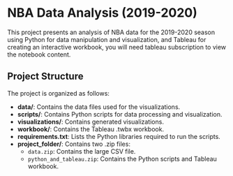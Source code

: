 # NBA Data Analysis (2019-2020)

This project presents an analysis of NBA data for the 2019-2020 season using Python for data manipulation and visualization, and Tableau for creating an interactive workbook, you will need tableau subscription to view the notebook content. 

## Project Structure
The project is organized as follows:

- **data/**: Contains the data files used for the visualizations.
- **scripts/**: Contains Python scripts for data processing and visualization.
- **visualizations/**: Contains generated visualizations.
- **workbook/**: Contains the Tableau .twbx workbook.
- **requirements.txt**: Lists the Python libraries required to run the scripts.
- **project_folder/**: Contains two .zip files:
  - `data.zip`: Contains the large CSV file.
  - `python_and_tableau.zip`: Contains the Python scripts and Tableau workbook.
